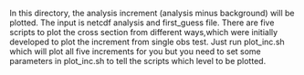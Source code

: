 In this directory, the analysis increment (analysis minus background) will be plotted.
The input is netcdf analysis and first_guess file.
There are five scripts to plot the cross section from different ways,which were initially
developed to plot the increment from single obs test.
Just run plot_inc.sh which will plot all five increments for you but you need to set some
parameters in plot_inc.sh to tell the scripts which level to be plotted.
